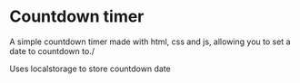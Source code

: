 # Countdown timer
A simple countdown timer made with html, css and js, allowing you to set a date to countdown to./

Uses localstorage to store countdown date
